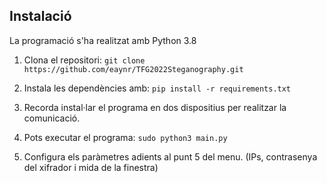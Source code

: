 ## Instalació
La programació s'ha realitzat amb Python 3.8

1. Clona el repositori: ```git clone https://github.com/eaynr/TFG2022Steganography.git``` 

2. Instala les dependències amb: ```pip install -r requirements.txt```

3. Recorda instal·lar el programa en dos dispositius per realitzar la comunicació.

4. Pots executar el programa: ```sudo python3 main.py```

5. Configura els paràmetres adients al punt 5 del menu. (IPs, contrasenya del xifrador i mida de la finestra)
